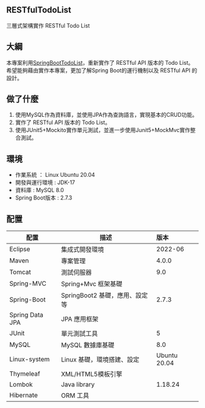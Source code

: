 ## RESTfulTodoList
三層式架構實作 RESTful Todo List

## 大綱
本專案利用[SpringBootTodoList](https://github.com/davidcode0128/SpringBootTodoList)，重新實作了 RESTful API 版本的 Todo List。
希望能夠藉由實作本專案，更加了解Spring Boot的運行機制以及 RESTful API 的設計。

## 做了什麼

1. 使用MySQL作為資料庫，並使用JPA作為查詢語言，實現基本的CRUD功能。
2. 實作了 RESTful API 版本的 Todo List。
3. 使用JUnit5+Mockito實作單元測試，並進一步使用Junit5+MockMvc實作整合測試。

## 環境

+ 作業系統 ： Linux Ubuntu 20.04
+ 開發與運行環境 : JDK-17
+ 資料庫 : MySQL 8.0
+ Spring Boot版本 : 2.7.3

## 配置

| 配置            | 描述                           | 版本         |
| --------------- | ------------------------------ |:------------ |
| Eclipse         | 集成式開發環境                 | 2022-06      |
| Maven           | 專案管理                       | 4.0.0        |
| Tomcat          | 測試伺服器                     | 9.0          |
| Spring-MVC      | Spring+Mvc 框架基礎            |              |
| Spring-Boot     | SpringBoot2 基礎，應用、設定等 | 2.7.3        |
| Spring Data JPA | JPA 應用框架                   |              |
| JUnit           | 單元測試工具                   | 5            |
| MySQL           | MySQL 數據庫基礎               | 8.0          |
| Linux-system    | Linux 基礎，環境搭建、設定     | Ubuntu 20.04 |
| Thymeleaf       | XML/HTML5模板引擎              |              |
| Lombok          | Java library                   | 1.18.24      |
| Hibernate       | ORM 工具                       |              |
